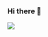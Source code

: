 ### Hi there 👋

<a href="https://www.instagram.com/huma_n__torch/" target="_blank"><img src="https://img.shields.io/badge/뱃지레이블-배경색?style=#E4405F&logo=로고&logoColor=로고색상"/></a>

<!--
**Oong2/Oong2** is a ✨ _special_ ✨ repository because its `README.md` (this file) appears on your GitHub profile.

Here are some ideas to get you started:

- 🔭 I’m currently working on ...
- 🌱 I’m currently learning ...
- 👯 I’m looking to collaborate on ...
- 🤔 I’m looking for help with ...
- 💬 Ask me about ...
- 📫 How to reach me: ...
- 😄 Pronouns: ...
- ⚡ Fun fact: ...
-->
